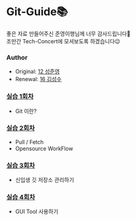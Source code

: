 # Git-Guide📚
좋은 자료 만들어주신 준영이행님께 너무 감사드립니다🙏  
조만간 Tech-Concert에 모셔보도록 하겠습니다😉  

### Author
- Original: [12 성준영](https://github.com/sungjunyoung)  
- Renewal: [16 김성수](https://github.com/korkeep)  
### [실습 1회차](https://github.com/TG-WinG/Git-Guide/tree/master/git-guide/Step1)
- Git 이란?
### [실습 2회차](https://github.com/TG-WinG/Git-Guide/tree/master/git-guide/Step2)
- Pull / Fetch
- Opensource WorkFlow
### [실습 3회차](https://github.com/TG-WinG/Git-Guide/tree/master/git-guide/Step3)
- 신입생 깃 저장소 관리하기
### [실습 4회차](https://github.com/TG-WinG/Git-Guide/tree/master/git-guide/Step4)
- GUI Tool 사용하기
